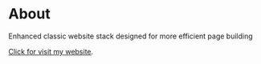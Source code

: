 # About
Enhanced classic website stack designed for more efficient page building

[Click for visit my website](https://wilamowski.net).